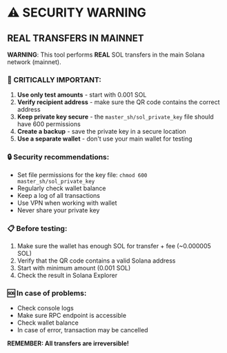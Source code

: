 # ⚠️ SECURITY WARNING

## REAL TRANSFERS IN MAINNET

**WARNING**: This tool performs **REAL** SOL transfers in the main Solana network (mainnet). 

### 🚨 CRITICALLY IMPORTANT:

1. **Use only test amounts** - start with 0.001 SOL
2. **Verify recipient address** - make sure the QR code contains the correct address
3. **Keep private key secure** - the `master_sh/sol_private_key` file should have 600 permissions
4. **Create a backup** - save the private key in a secure location
5. **Use a separate wallet** - don't use your main wallet for testing

### 🔒 Security recommendations:

- Set file permissions for the key file: `chmod 600 master_sh/sol_private_key`
- Regularly check wallet balance
- Keep a log of all transactions
- Use VPN when working with wallet
- Never share your private key

### 📋 Before testing:

1. Make sure the wallet has enough SOL for transfer + fee (~0.000005 SOL)
2. Verify that the QR code contains a valid Solana address
3. Start with minimum amount (0.001 SOL)
4. Check the result in Solana Explorer

### 🆘 In case of problems:

- Check console logs
- Make sure RPC endpoint is accessible
- Check wallet balance
- In case of error, transaction may be cancelled

**REMEMBER: All transfers are irreversible!**